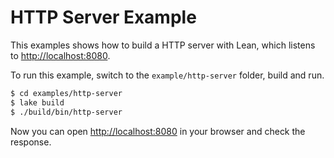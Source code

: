 # HTTP Server Example

This examples shows how to build a HTTP server with Lean, which listens to <http://localhost:8080>. 

To run this example, switch to the `example/http-server` folder, build and run.

```sh
$ cd examples/http-server
$ lake build
$ ./build/bin/http-server
```

Now you can open <http://localhost:8080> in your browser and check the response.
